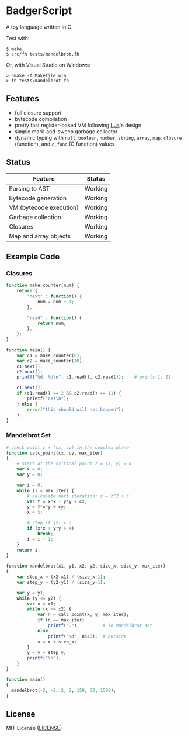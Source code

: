 # BadgerScript

A toy language written in C.

Test with:

```text
$ make
$ src/fh tests/mandelbrot.fh
```

Or, with Visual Studio on Windows:

```text
> nmake -f Makefile.win
> fh tests\mandelbrot.fh
```

## Features

- full closure support
- bytecode compilation
- pretty fast register-based VM following [Lua](https://www.lua.org/)'s design
- simple mark-and-sweep garbage collector
- dynamic typing with `null`, `boolean`, `number`, `string`, `array`,
  `map`, `closure` (function), and `c_func` (C function) values

## Status

Feature                  | Status
------------------------ | ------------------------------------
Parsing to AST           | Working
Bytecode generation      | Working
VM (bytecode execution)  | Working
Garbage collection       | Working
Closures                 | Working
Map and array objects    | Working


## Example Code

### Closures

```php
function make_counter(num) {
    return {
        "next" : function() {
            num = num + 1;
        },

        "read" : function() {
            return num;
        },
    };
}

function main() {
    var c1 = make_counter(0);
    var c2 = make_counter(10);
    c1.next();
    c2.next();
    printf("%d, %d\n", c1.read(), c2.read());    # prints 1, 11

    c1.next();
    if (c1.read() == 2 && c2.read() == 11) {
        printf("ok!\n");
    } else {
        error("this should will not happen");
    }
}
```

### Mandelbrot Set

```php
# check point c = (cx, cy) in the complex plane
function calc_point(cx, cy, max_iter)
{
    # start at the critical point z = (x, y) = 0
    var x = 0;
    var y = 0;

    var i = 0;
    while (i < max_iter) {
        # calculate next iteration: z = z^2 + c
        var t = x*x - y*y + cx;
        y = 2*x*y + cy;
        x = t;

        # stop if |z| > 2
        if (x*x + y*y > 4)
            break;
        i = i + 1;
    }
    return i;
}

function mandelbrot(x1, y1, x2, y2, size_x, size_y, max_iter)
{
    var step_x = (x2-x1) / (size_x-1);
    var step_y = (y2-y1) / (size_y-1);

    var y = y1;
    while (y <= y2) {
        var x = x1;
        while (x <= x2) {
            var n = calc_point(x, y, max_iter);
            if (n == max_iter)
                printf(".");         # in Mandelbrot set
            else
                printf("%d", n%10);  # outside
            x = x + step_x;
        }
        y = y + step_y;
        printf("\n");
    }
}

function main()
{
  mandelbrot(-2, -2, 2, 2, 150, 50, 1500);
}
```

## License

MIT License ([LICENSE](https://github.com/ricardo-massaro/badgerscript/blob/master/LICENSE))
